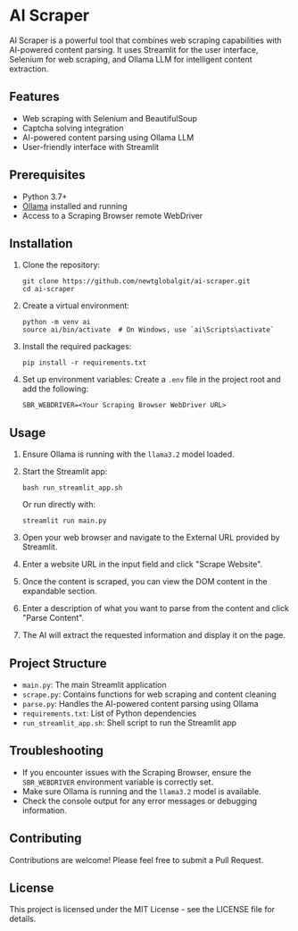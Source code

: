 # AI Scraper

AI Scraper is a powerful tool that combines web scraping capabilities with AI-powered content parsing. It uses Streamlit for the user interface, Selenium for web scraping, and Ollama LLM for intelligent content extraction.

## Features

- Web scraping with Selenium and BeautifulSoup
- Captcha solving integration
- AI-powered content parsing using Ollama LLM
- User-friendly interface with Streamlit

## Prerequisites

- Python 3.7+
- [Ollama](https://ollama.ai/) installed and running
- Access to a Scraping Browser remote WebDriver

## Installation

1. Clone the repository:
   ```
   git clone https://github.com/newtglobalgit/ai-scraper.git
   cd ai-scraper
   ```

2. Create a virtual environment:
   ```
   python -m venv ai
   source ai/bin/activate  # On Windows, use `ai\Scripts\activate`
   ```

3. Install the required packages:
   ```
   pip install -r requirements.txt
   ```

4. Set up environment variables:
   Create a `.env` file in the project root and add the following:
   ```
   SBR_WEBDRIVER=<Your Scraping Browser WebDriver URL>
   ```

## Usage

1. Ensure Ollama is running with the `llama3.2` model loaded.

2. Start the Streamlit app:
   ```
   bash run_streamlit_app.sh
   ```
   Or run directly with:
   ```
   streamlit run main.py
   ```

3. Open your web browser and navigate to the External URL provided by Streamlit.

4. Enter a website URL in the input field and click "Scrape Website".

5. Once the content is scraped, you can view the DOM content in the expandable section.

6. Enter a description of what you want to parse from the content and click "Parse Content".

7. The AI will extract the requested information and display it on the page.

## Project Structure

- `main.py`: The main Streamlit application
- `scrape.py`: Contains functions for web scraping and content cleaning
- `parse.py`: Handles the AI-powered content parsing using Ollama
- `requirements.txt`: List of Python dependencies
- `run_streamlit_app.sh`: Shell script to run the Streamlit app

## Troubleshooting

- If you encounter issues with the Scraping Browser, ensure the `SBR_WEBDRIVER` environment variable is correctly set.
- Make sure Ollama is running and the `llama3.2` model is available.
- Check the console output for any error messages or debugging information.

## Contributing

Contributions are welcome! Please feel free to submit a Pull Request.

## License

This project is licensed under the MIT License - see the LICENSE file for details.
